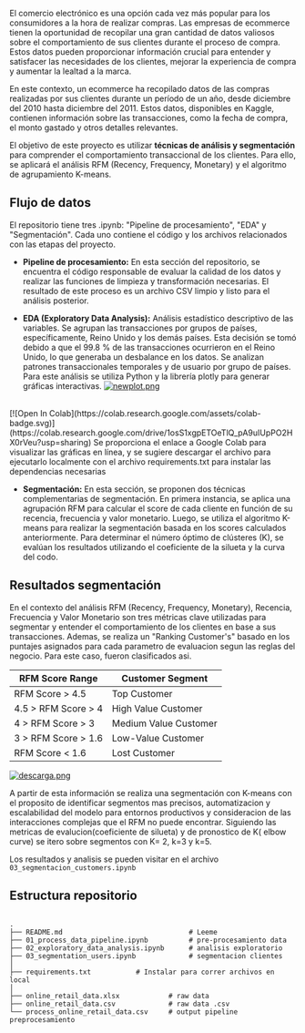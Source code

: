 El comercio electrónico es  una opción cada vez más popular para los consumidores a la hora de realizar compras. Las empresas de ecommerce tienen la oportunidad de recopilar una gran cantidad de datos valiosos sobre el comportamiento de sus clientes durante el proceso de compra. Estos datos pueden proporcionar información crucial para entender y satisfacer las necesidades de los clientes, mejorar la experiencia de compra y aumentar la lealtad a la marca.

En este contexto, un ecommerce ha recopilado datos de las compras realizadas por sus clientes durante un período de un año, desde diciembre del 2010 hasta diciembre del 2011. Estos datos, disponibles en Kaggle, contienen información sobre las transacciones, como la fecha de compra, el monto gastado y otros detalles relevantes.

El objetivo de este proyecto es utilizar **técnicas de análisis y segmentación** para comprender el comportamiento transaccional de los clientes. Para ello, se aplicará el análisis RFM (Recency, Frequency, Monetary) y el algoritmo de agrupamiento K-means.


## Flujo de datos

El repositorio tiene tres .ipynb: "Pipeline de procesamiento", "EDA" y "Segmentación". Cada uno contiene el código y los archivos relacionados con las etapas del proyecto.

* **Pipeline de procesamiento:**
En esta sección del repositorio, se encuentra el código responsable de evaluar la calidad de los datos y realizar las funciones de limpieza y transformación necesarias. El resultado de este proceso es un archivo CSV limpio y listo para el análisis posterior.

* **EDA (Exploratory Data Analysis):** 
Análisis estadístico descriptivo de las variables. Se agrupan las transacciones por grupos de países, específicamente, Reino Unido y los demás países. Esta decisión se tomó debido a que el 99.8 % de las transacciones ocurrieron en el Reino Unido, lo que generaba un desbalance en los datos. Se analizan patrones transaccionales temporales y de usuario por grupo de países. Para este análisis se utiliza Python y la librería plotly para generar gráficas interactivas. 
[![newplot.png](https://i.postimg.cc/NGDs3gwn/newplot.png)](https://postimg.cc/NLyvTvF8)
<br>
[![Open In Colab](https://colab.research.google.com/assets/colab-badge.svg)](https://colab.research.google.com/drive/1osS1xgpETOeTlQ_pA9uIUpPO2HX0rVeu?usp=sharing)
Se proporciona el enlace a Google Colab para visualizar las gráficas en línea, y se sugiere descargar el archivo para ejecutarlo localmente con el archivo requirements.txt para instalar las dependencias necesarias

* **Segmentación:**
En esta sección, se proponen dos técnicas complementarias de segmentación. En primera instancia, se aplica una agrupación RFM para calcular el score de cada cliente en función de su recencia, frecuencia y valor monetario. Luego, se utiliza el algoritmo K-means para realizar la segmentación basada en los scores calculados anteriormente. Para determinar el número óptimo de clústeres (K), se evalúan los resultados utilizando el coeficiente de la silueta y la curva del codo.


## Resultados segmentación

En el contexto del análisis RFM (Recency, Frequency, Monetary), Recencia, Frecuencia y Valor Monetario son tres métricas clave utilizadas para segmentar y entender el comportamiento de los clientes en base a sus transacciones. Ademas, se realiza un "Ranking Customer's" basado en los puntajes asignados para cada parametro de evaluacion segun las reglas del negocio. Para este caso, fueron clasificados asi.

| RFM Score Range | Customer Segment     |
|-----------------|----------------------|
| RFM Score > 4.5 | Top Customer         |
| 4.5 > RFM Score > 4 | High Value Customer |
| 4 > RFM Score > 3 | Medium Value Customer |
| 3 > RFM Score > 1.6 | Low-Value Customer |
| RFM Score < 1.6 | Lost Customer        |


[![descarga.png](https://i.postimg.cc/85yYbXqZ/descarga.png)](https://postimg.cc/7G2XH9Pz)

A partir de esta información se realiza una segmentación con K-means con el proposito de identificar segmentos mas precisos, automatizacion y escalabilidad del modelo para entornos productivos y consideracion de las interacciones complejas que el RFM no puede encontrar. Siguiendo las metricas de evalucion(coeficiente de silueta) y de pronostico de K( elbow curve) se itero sobre segmentos con K= 2, k=3 y k=5. 

Los resultados y analisis se pueden visitar en el archivo ```03_segmentacion_customers.ipynb```



## Estructura repositorio

```linux

.
├── README.md                               # Leeme
├── 01_process_data_pipeline.ipynb          # pre-procesamiento data
├── 02_exploratory_data_analysis.ipynb      # analisis exploratorio
├── 03_segmentation_users.ipynb             # segmentacion clientes
│
├── requirements.txt           # Instalar para correr archivos en local
│
├── online_retail_data.xlsx            # raw data
├── online_retail_data.csv             # raw data .csv
└── process_online_retail_data.csv     # output pipeline preprocesamiento

```
